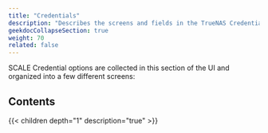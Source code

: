 ```yaml
---
title: "Credentials"
description: "Describes the screens and fields in the TrueNAS Credentials section."
geekdocCollapseSection: true
weight: 70
related: false
---
```


SCALE Credential options are collected in this section of the UI and organized into a few different screens:

<div class="noprint">

## Contents

{{< children depth="1" description="true" >}}

</div>
